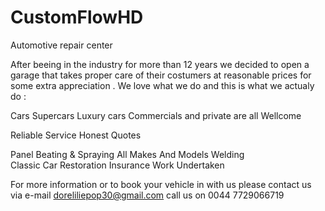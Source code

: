 # CustomFlowHD
Automotive repair center


After beeing in the industry for more than 12 years we decided to open a garage that takes proper care of their costumers at reasonable prices for some extra appreciation . 
We love what we do and this is what we actualy do :

Cars Supercars Luxury cars Commercials and private are all Wellcome

Reliable Service 
Honest Quotes

Panel Beating & Spraying All Makes And Models
Welding  
Classic Car Restoration
Insurance Work Undertaken

For more information or to book your vehicle in with us please contact us via e-mail doreliliepop30@gmail.com 
                                                                          call us on 0044 7729066719
